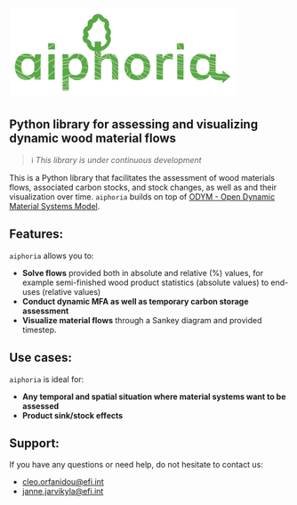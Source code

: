 
<h1>
  <picture>
    <source media="(prefers-color-scheme: dark)" srcset="docs/_static/aiphoria-logo.png" height="50">
    <img alt="aiphoria logo" src="docs/_static/aiphoria-logo.png" height="160">
  </picture>
</h1>

## Python library for assessing and visualizing dynamic wood material flows

> ℹ️ _This library is under continuous development_

This is a Python library that facilitates the assessment of wood materials flows, associated carbon stocks, and stock changes, as well as and their visualization over time. `aiphoria` builds on top of [ODYM - Open Dynamic Material Systems Model](https://github.com/IndEcol/ODYM).

## Features:
`aiphoria` allows you to:

- **Solve flows** provided both in absolute and relative (%) values, for example semi-finished wood product statistics (absolute values) to end-uses (relative values)
- **Conduct dynamic MFA as well as temporary carbon storage assessment**
- **Visualize material flows** through a Sankey diagram and provided timestep.

## Use cases:
`aiphoria` is ideal for:
- **Any temporal and spatial situation where material systems want to be assessed**
- **Product sink/stock effects**

## Support:
If you have any questions or need help, do not hesitate to contact us:
- [cleo.orfanidou@efi.int](mailto:cleo.orfanidou@efi.int)
- [janne.jarvikyla@efi.int](mailto:janne.jarvikyla@efi.int)
